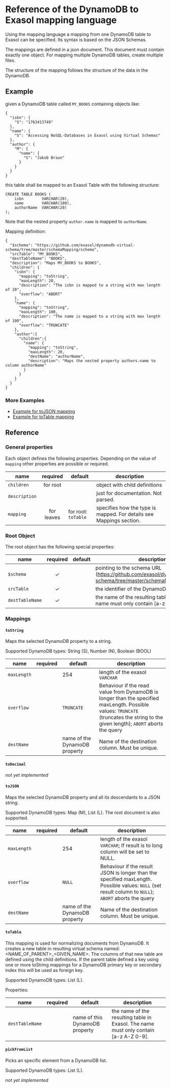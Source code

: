 # Reference of the DynamoDB to Exasol mapping language
Using the mapping language a mapping from one DynamoDB table to Exasol can be specified. 
Its syntax is based on the JSON Schemas.

The mappings are defined in a json document. This document must contain exactly one object. 
For mapping multiple DynamoDB tables, create multiple files. 

The structure of the mapping follows the structure of the data in the DynamoDB.

## Example
given a DynamoDB table called `MY_BOOKS` containing objects like:

```
{
  "isbn": {
    "S": "1763413749"
  },
  "name": {
    "S": "Accessing NoSQL-Databases in Exasol using Virtual Schemas"
  },
  "author": {
    "M": {
      "name": {
        "S": "Jakob Braun"
      }
    }
  }
}
```

this table shall be mapped to an Exasol Table with the following structure:

```
CREATE TABLE BOOKS (
    isbn        VARCHAR(20),
    name        VARCHAR(100),
    authorName  VARCHAR(20)
);
```
Note that the nested property `author.name` is mapped to `authorName`. 

Mapping definition:

```
{
  "$schema": "https://github.com/exasol/dynamodb-virtual-schema/tree/master/schemaMapping/schema",
  "srcTable": "MY_BOOKS",
  "destTableName": "BOOKS",
  "description": "Maps MY_BOOKS to BOOKS",
  "children": {
    "isbn": {
      "mapping": "toString",
      "maxLength": 20,
      "description": "The isbn is mapped to a string with max length of 20",
      "overflow": "ABORT"
    },
    "name": {
      "mapping": "toString",
      "maxLength": 100,
      "description": "The name is mapped to a string with max length of 100",
      "overflow": "TRUNCATE"
    },
    "author":{
      "children":{
        "name": {
          "mapping": "toString",
          "maxLength": 20,
          "destName": "authorName",
          "description": "Maps the nested property authors.name to column authorName"
        }
      }
    }
  }
}
```

### More Examples
* [Example for toJSON mapping](exampleWithToJson.md)
* [Example for toTable mapping](exampleWithToTable.md)

## Reference

### General properties
Each object defines the following properties. Depending on the value of `mapping` other properties are possible or required.

| name | required | default | description |
|---|:---:|---|---|
| `children` | for root | | object with child definitions
| `description` | | | just for documentation. Not parsed.
| `mapping` | for leaves | for root: `toTable`| specifies how the type is mapped. For details see Mappings section.

### Root Object
The root object has the following special properties:

| name | required | default | description |
|---|:---:|---|---|
|`$schema` | ✓ | | pointing to the schema URL (https://github.com/exasol/dynamodb-virtual-schema/tree/master/schemaMapping/schema).
| `srcTable` | ✓ | | the identifier of the DynamoDB table
| `destTableName` | ✓ | | the name of the resulting table in Exasol. The name must only contain [a-z A-Z 0-9].

### Mappings
 
 #### `toString`
 Maps the selected DynamoDB property to a string.
 
 Supported DynamoDB types:  String (S), Number (N), Boolean (BOOL)
 
 | name | required | default | description |
 |---|:---:|---|---|
 | `maxLength` | | 254 | length of the exasol `VARCHAR`
 | `overflow`  | | `TRUNCATE` | Behaviour if the read value from DynamoDB is longer than the specified maxLength. Possible values: `TRUNCATE` (truncates the string to the given length); `ABORT` aborts the query
 | `destName` | | name of the DynamoDB property | Name of the destination column. Must be unique.  
 
 #### `toDecimal`
 *not yet implemented*
 
 #### `toJSON`
 Maps the selected DynamoDB property and all its descendants to a JSON string.
 
 Supported DynamoDB types:  Map (M), List (L). The root document is also supported.
 
 | name | required | default | description |
 |---|:---:|---|---|
 | `maxLength` | | 254 | length of the exasol `VARCHAR`; If result is to long column will be set to NULL.
 | `overflow`  | | `NULL` | Behaviour if the result JSON is longer than the specified maxLength. Possible values: `NULL` (set result column to `NULL`); `ABORT` aborts the query
 | `destName` | | name of the DynamoDB property | Name of the destination column. Must be unique.
 
 #### `toTable` 
 This mapping is used for normalizing documents from DynamoDB. 
 It creates a new table in resulting virtual schema named: <NAME_OF_PARENT>_<GIVEN_NAME>. 
 The columns of that new table are defined using the child definitions. 
 If the parent table defined a key using one or more toString mappings for a 
 DynamoDB primary key or secondary index this will be used as foreign key.  
  
 Supported DynamoDB types:  List (L).
  
 Properties:
  
 | name | required | default | description |
 |---|:---:|---|---| 
 | `destTableName` |  | name of this DynamoDB property| the name of the resulting table in Exasol. The name must only contain [a-z A-Z 0-9].

#### `pickFromList`
Picks an specific element from a DynamoDB list.

Supported DynamoDB types:  List (L).

*not yet implemented*
  

